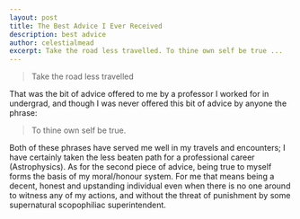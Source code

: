 ```yaml
---
layout: post
title: The Best Advice I Ever Received
description: best advice
author: celestialmead
excerpt: Take the road less travelled. To thine own self be true ...
---
```

> Take the road less travelled

That was the bit of advice offered to me by a professor I worked for in undergrad, and though I was never offered this bit of advice by anyone the phrase:

> To thine own self be true.

Both of these phrases have served me well in my travels and encounters; I have certainly taken the less beaten path for a professional career (Astrophysics). As for the second piece of advice, being true to myself forms the basis of my moral/honour system.  For me that means being a decent, honest and upstanding individual even when there is no one around to witness any of my actions, and without the threat of punishment by some supernatural scopophiliac superintendent.
